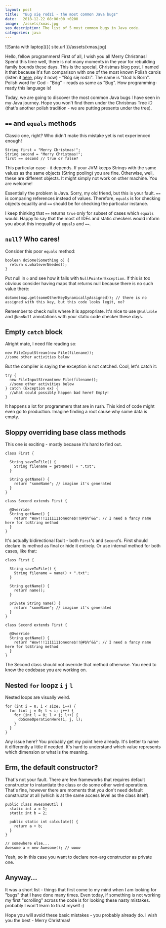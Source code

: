```yaml
---
layout: post
title:  "Bug się rodzi - the most common Java bugs"
date:   2018-12-22 08:00:00 +0200
image:  /assets/xmas.jpg
seo_description: The list of 5 most common bugs in Java code.
categories: java
---
```


![Santa with laptop]({{ site.url }}/assets/xmas.jpg)

Hello, fellow programmers! First of all, I wish you all Merry Christmas! Spend this time well, there is not many moments in the year for rebuilding family bounds these days. This is the special, Christmas blog post. I named it that because it's fun comparison with one of the most known Polish carols (listen it [here][1], play it now) - "Bóg się rodzi". The name is "God Is Born". Polish word for God - "Bóg" - reads as same as "Bug". How programming-ready this language is!

Today, we are going to discover the most common Java bugs I have seen in my Java journey. Hope you won't find them under the Christmas Tree :D (that's another polish tradition - we are putting presents under the tree).

<!-- more -->

## `==` and `equals` methods

Classic one, right? Who didn't make this mistake yet is not experienced enough!

```
String first = "Merry Christmas!";
String second = "Merry Christmas!";
first == second // true or false?
```

This particular case - it depends. If your JVM keeps Strings with the same values as the same objects (String pooling) you are fine. Otherwise, well, these are different objects. It might simply not work on other machine. You are welcome!

Essentially the problem is Java. Sorry, my old friend, but this is your fault. `==` is comparing references instead of values. Therefore, `equals` is for checking objects equality and `==` should be for checking the particular instance.

I keep thinking that `==` returns `true` only for subset of cases which `equals` would. Happy to say that the most of IDEs and static checkers would inform you about this inequality of `equals` and `==`.

## `null`? Who cares!

Consider this poor `equals` method:

```
boolean doSome(Something o) {
  return o.whateverNeeded();
}
```

Put null in `o` and see how it fails with `NullPointerException`. If this is too obvious consider having maps that returns null because there is no such value there:

```
doSome(map.get(someOtherKeyDynamicallyAssigned)); // there is no assigned with this key, but this code looks legit, no?
```

Remember to check nulls where it is appropriate. It's nice to use `@Nullable` and `@NonNull` annotations with your static code checker these days.

## Empty `catch` block

Alright mate, I need file reading so:

```
new FileInputStream(new File(filename)); 
//some other activities below
```

But the compiler is saying the exception is not catched. Cool, let's catch it:


```
try {
  new FileInputStream(new File(filename)); 
  //some other activities below
} catch (Exception ex) {
  //what could possibly happen bad here? Empty!
}
```

It happens a lot for programmers that are in rush. This kind of code might even go to production. Imagine finding a root cause why some data is empty.

## Sloppy overriding base class methods

This one is exciting - mostly because it's hard to find out.

```
class First {

  String saveToFile() {
    String filename = getName() + ".txt";
  }

  String getName() {
    return "someName"; // imagine it's generated
  }
}

class Second extends First {

  @Override
  String getName() {
    return "Wow!!!1111111oneone$!!@#$%^&&"; // I need a fancy name here for toString method
  }
}
```

It's actually bidirectional fault - both `First`'s and `Second`'s. First should declare its method as final or hide it entirely. Or use internal method for both cases, like that:


```
class First {

  String saveToFile() {
    String filename = name() + ".txt";
  }

  String getName() {
    return name();
  }

  private String name() {
    return "someName"; // imagine it's generated
  }
}

class Second extends First {

  @Override
  String getName() {
    return "Wow!!!1111111oneone$!!@#$%^&&"; // I need a fancy name here for toString method
  }
}
```

The Second class should not override that method otherwise. You need to know the codebase you are working on.

## Nested `for` loopz `i` `j` `l`

Nested loops are visually weird.

```
for (int i = 0; i < size; i++) {
  for (int j = 0; l < i; j++) {
    for (int l = 0; l < j; l++) {
      doSomeOperationHere(i, j, l);
    }
  }
}
```

Any issue here? You probably get my point here already. It's better to name it differently a little if needed. It's hard to understand which value represents which dimension or what is the meaning.

## Erm, the default constructor?

That's not your fault. There are few frameworks that requires default constructor to instantiate the class or do some other weird operations. That's fine, however there are moments that you don't need default constructor at all (which is at the same access level as the class itself).

```
public class AwesomeUtil {
  static int a = 1;
  static int b = 2;

  public static int calculate() {
    return a + b;
  }
}

// somewhere else...
Awesome a = new Awesome(); // woow 
```

Yeah, so in this case you want to declare non-arg constructor as private one. 

## Anyway...

It was a short list - things that first come to my mind when I am looking for "bugs" that I have done many times. Even today, if something is not working my first "scrolling" across the code is for looking these nasty mistakes. probably I won't learn to trust myself :)

Hope you will avoid these basic mistakes - you probably already do. I wish you the best - Merry Christmas! 

[1]: https://www.youtube.com/watch?v=SX5xO4BPRIo
